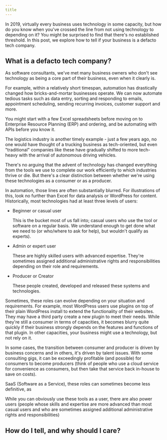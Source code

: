 ```yaml
---
title
---
```


In 2019, virtually every business uses technology in some capacity, but how do you know when you've crossed the line from not using technology to depending on it? You might be surprised to find that there's no established threshold. In this post, we explore how to tell if your business is a defacto tech company. 

## What is a defacto tech company?

As software consultants, we've met many business owners who don't see technology as being a core part of their business, even when it clearly is. 

For example, within a relatively short timespan, automation has drastically changed how bricks-and-mortar businesses operate. We can now automate tedious tasks such as data entry, sorting and responding to emails, appointment scheduling, sending recurring invoices, customer support and more. 

You might start with a few Excel spreadsheets before moving on to Enterprise Resource Planning (ERP) and ordering, and be automating with APIs before you know it. 

The logistics industry is another timely example - just a few years ago, no one would have thought of a trucking business as tech-oriented, but even "traditional" companies like these have gradually shifted to more tech-heavy with the arrival of autonomous driving vehicles.

There's no arguing that the advent of technology has changed everything from the tools we use to complete our work efficiently to which industries thrive or die. But there's a clear distinction between whether we're using these technologies as a consumer or as a producer. 

In automation, those lines are often substantially blurred. For illustrations of this, look no further than Excel for data analysis or WordPress for content. Historically, most technologies had at least three levels of users:

- Beginner or casual user 

  This is the bucket most of us fall into; casual users who use the tool or software on a regular basis. We understand enough to get done what we need to (or who/where to ask for help), but wouldn't qualify as experts). 

- Admin or expert user 

  These are highly skilled users with advanced expertise. They're sometimes assigned additional administrative rights and responsibilities depending on their role and requirements.

- Producer or Creator 

  These people created, developed and released these systems and technologies. 

Sometimes, these roles can evolve depending on your situation and requirements. For example, most WordPress users use plugins on top of their plain WordPress install to extend the functionality of their websites. They may have a third party create a new plugin to meet their needs. While they're still a consumer in terms of capacities, it becomes blurry quite quickly if their business strongly depends on the features and functions of that plugin. In other capacities, your business might use a technology, but not rely on it. 

In some cases, the transition between consumer and producer is driven by business concerns and in others, it's driven by talent issues. With some consulting gigs, it can be exceedingly profitable (and possible) for consumers to become producers (think of people who use a cloud service for convenience as consumers, but then take that service back in-house to save on costs). 

SaaS (Software as a Service), these roles can sometimes become less definitive, as 

While you can obviously use these tools as a user, there are also power users (people whose skills and expertise are more advanced than most casual users and who are sometimes assigned additional administrative rights and responsibilities)



## How do I tell, and why should I care?

